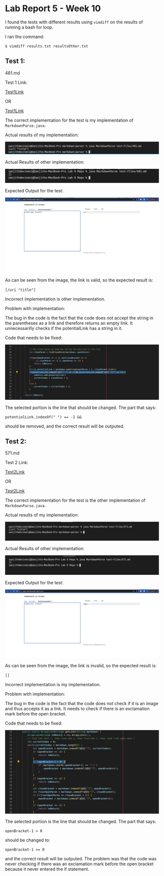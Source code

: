 # **Lab Report 5 - Week 10**

I found the tests with different results using `vimdiff` on the results of running a bash for loop. 

I ran the command:

```
$ vimdiff results.txt resultsOther.txt
```

## Test 1:

481.md

Test 1 Link: 

[Test1Link](481.md)

OR

[Test1Link](https://github.com/sanjithdevineni/cse15l-lab-reports/blob/main/481.md)

The correct implementation for the test is my implementation of `MarkdownParse.java`.

Actual results of my implementation:

![Test1MineActual](Test1MineActual.png)

Actual Results of other implementation:

![Test1OtherActual](Test1OtherActual.png)

Expected Output for the test:

![Test1Expected](Test1Expected.png)

As can be seen from the image, the link is valid, so the expected result is:

`[/uri "title"]`

Incorrect implementation is other implementation.

Problem with implementation:

The bug in the code is the fact that the code does not accept the string in the parentheses as a link and therefore returns an empty link. It unnecessarilly checks if the potentialLink has a string in it.

Code that needs to be fixed:

![Test1CodeFix](Test1CodeFix.png)

The selected portion is the line that should be changed. The part that says:

```
potentialLink.indexOf(" ") == -1 &&
```
should be removed, and the correct result will be outputed.

## Test 2:

571.md

Test 2 Link:

[Test2Link](571.md)

OR

[Test2Link](https://github.com/sanjithdevineni/cse15l-lab-reports/blob/main/571.md)

The correct implementation for the test is the other implementation of `MarkdownParse.java`.

Actual results of my implementation:

![Test2MineActual](Test2MineActual.png)

Actual Results of other implementation:

![Test2OtherActual](Test2OtherActual.png)

Expected Output for the test:

![Test2Expected](Test2Expected.png)

As can be seen from the image, the link is invalid, so the expected result is:

`[]`

Incorrect implementation is my implementation.

Problem with implementation:

The bug in the code is the fact that the code does not check if it is an image and thus accepts it as a link. It needs to check if there is an exclamation mark before the open bracket.

Code that needs to be fixed:

![Test2CodeFix](Test2CodeFix.png)

The selected portion is the line that should be changed. The part that says:

```
openBracket-1 > 0
```
should be changed to:

```
openBracket-1 >= 0
```

and the correct result will be outputed. The problem was that the code was never checking if there was an exclamation mark before the open bracket because it never entered the if statement.